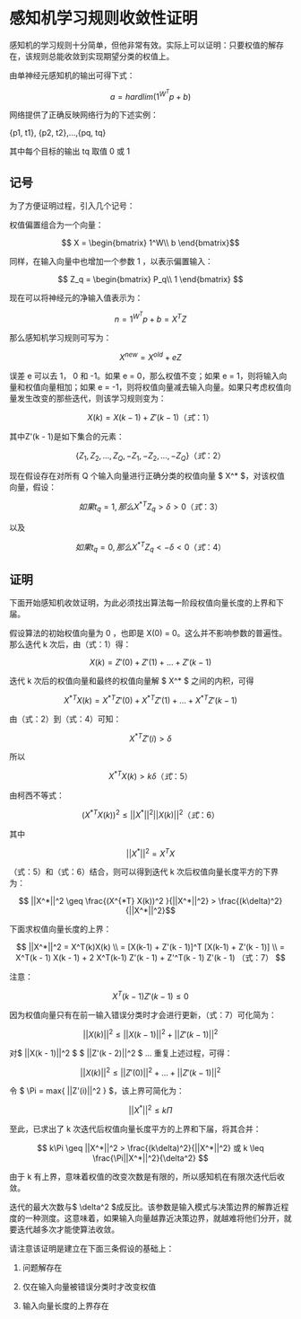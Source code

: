 # 感知机学习规则收敛性证明

感知机的学习规则十分简单，但他非常有效。实际上可以证明：只要权值的解存在，该规则总能收敛到实现期望分类的权值上。

由单神经元感知机的输出可得下式：

$$ a = hardlim(1^{W^T} p + b) $$

网络提供了正确反映网络行为的下述实例：

{p1, t1}, {p2, t2},...,{pq, tq}

其中每个目标的输出 tq 取值 0 或 1

## 记号

为了方便证明过程，引入几个记号：

权值偏置组合为一个向量：

$$ X = \begin{bmatrix}
     1^W\\
     b
\end{bmatrix}$$

同样，在输入向量中也增加一个参数 1 ，以表示偏置输入：

$$ Z_q = \begin{bmatrix}
     P_q\\
     1
\end{bmatrix} $$

现在可以将神经元的净输入值表示为：

$$ n = 1^{W^T} p + b = X^T Z $$

那么感知机学习规则可写为：

$$ X^{new} = X^{old} + eZ $$

误差 e 可以去 1， 0 和 -1。如果 e = 0，那么权值不变；如果 e = 1，则将输入向量和权值向量相加；如果 e = -1，则将权值向量减去输入向量。如果只考虑权值向量发生改变的那些迭代，则该学习规则变为：

$$ X(k) = X(k - 1) + Z'(k - 1) （式：1）$$

其中Z'(k - 1)是如下集合的元素：

$$ \{ Z_1, Z_2, \dots , Z_Q, -Z_1, -Z_2, \dots , -Z_Q \} （式：2） $$

现在假设存在对所有 Q 个输入向量进行正确分类的权值向量 $ X^* $，对该权值向量，假设：

$$ 如果 t_q = 1, 那么 X^{*T} Z_q > \delta > 0 （式：3） $$

以及

$$ 如果 t_q = 0, 那么 X^{*T} Z_q < -\delta < 0 （式：4） $$

## 证明

下面开始感知机收敛证明，为此必须找出算法每一阶段权值向量长度的上界和下届。

假设算法的初始权值向量为 0 ，也即是 X(0) = 0。这么并不影响参数的普遍性。那么迭代 k 次后，由（式：1）得：

$$ X(k) = Z'(0) + Z'(1) + \dots + Z'(k - 1) $$

迭代 k 次后的权值向量和最终的权值向量解 $ X^* $ 之间的内积，可得

$$ X^{*T} X(k) = X^{*T} Z'(0) + X^{*T} Z'(1) + \dots + X^{*T} Z'(k - 1) $$

由（式：2）到（式：4）可知：

$$ X^{*T} Z'(i) > \delta $$

所以

$$ X^{*T} X(k) > k\delta （式：5） $$

由柯西不等式：

$$ (X^{*T} X(k))^2 \leq ||X^*||^2 ||X(k)||^2  （式：6） $$

其中

$$ ||X^*||^2 = X^TX $$

（式：5）和（式：6）结合，则可以得到迭代 k 次后权值向量长度平方的下界为：

$$ ||X^*||^2 \geq \frac{(X^{*T} X(k))^2 }{||X^*||^2} > \frac{(k\delta)^2}{||X^*||^2}$$

下面求权值向量长度的上界：

$$ ||X^*||^2 = X^T(k)X(k) \\ = [X(k-1) + Z'(k - 1)]^T [X(k-1) + Z'(k - 1)] \\ = X^T(k - 1) X(k - 1) + 2 X^T(k-1)  Z'(k - 1) + Z'^T(k - 1) Z'(k - 1) （式：7） $$

注意：

$$ X^T(k-1)  Z'(k - 1) \leq 0 $$

因为权值向量只有在前一输入错误分类时才会进行更新，（式：7）可化简为：

$$ ||X(k)||^2 \leq ||X(k - 1)||^2 + ||Z'(k - 1)||^2 $$

对$ ||X(k - 1)||^2 $ $ ||Z'(k - 2)||^2 $ ... 重复上述过程，可得：

$$ ||X(k)||^2 \leq ||Z'(0)||^2 + \dots + ||Z'(k - 1)||^2 $$

令 $ \Pi = max\{ ||Z'(i)||^2 \} $，该上界可简化为：

$$ ||X^*||^2 \leq k\Pi $$

至此，已求出了 k 次迭代后权值向量长度平方的上界和下届，将其合并：

$$ k\Pi \geq ||X^*||^2 > \frac{(k\delta)^2}{||X^*||^2} 或 k \leq \frac{\Pi||X^*||^2}{\delta^2} $$

由于 k 有上界，意味着权值的改变次数是有限的，所以感知机在有限次迭代后收敛。

迭代的最大次数与$ \delta^2 $成反比。该参数是输入模式与决策边界的解靠近程度的一种测度。这意味着，如果输入向量越靠近决策边界，就越难将他们分开，就要迭代越多次才能使算法收敛。

请注意该证明是建立在下面三条假设的基础上：

1. 问题解存在

2. 仅在输入向量被错误分类时才改变权值

3. 输入向量长度的上界存在
